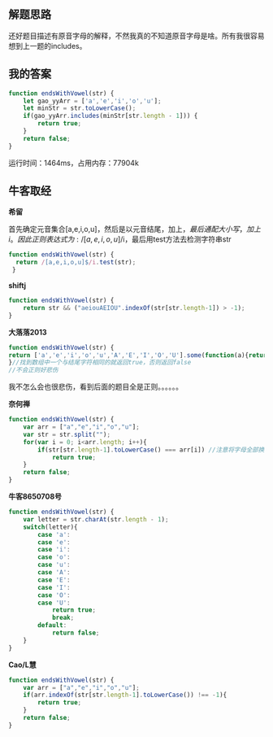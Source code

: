 ## 解题思路

还好题目描述有原音字母的解释，不然我真的不知道原音字母是啥。所有我很容易想到上一题的includes。

## 我的答案

```js
function endsWithVowel(str) {
    let gao_yyArr = ['a','e','i','o','u'];
    let minStr = str.toLowerCase();
    if(gao_yyArr.includes(minStr[str.length - 1])) {
        return true;
    }
    return false;
}
```
运行时间：1464ms，占用内存：77904k



## 牛客取经

**希留**

首先确定元音集合[a,e,i,o,u]，然后是以元音结尾，加上$，最后通配大小写，加上i。因此正则表达式为:/[a,e,i,o,u]$/i，最后用test方法去检测字符串str

```js
function endsWithVowel(str) {
  return /[a,e,i,o,u]$/i.test(str);
 }
```

**shiftj**

```js
function endsWithVowel(str) {
    return str && ("aeiouAEIOU".indexOf(str[str.length-1]) > -1);
}
```

**大落落2013**

```js
function endsWithVowel(str) {
return ['a','e','i','o','u','A','E','I','O','U'].some(function(a){return a==(str.charAt(str.length-1))})
}//找到数组中一个与结尾字符相同的就返回true，否则返回false
//不会正则好悲伤
```

我不怎么会也很悲伤，看到后面的题目全是正则。。。。。。

**奈何禅**

```js
function endsWithVowel(str) {
    var arr = ["a","e","i","o","u"];
    var str = str.split("");
    for(var i = 0; i<arr.length; i++){
        if(str[str.length-1].toLowerCase() === arr[i]) //注意将字母全部换成小写
            return true;
    }
    return false;
}
```

**牛客8650708号**
```js
function endsWithVowel(str) {
    var letter = str.charAt(str.length - 1);
    switch(letter){
        case 'a':
        case 'e':
        case 'i':
        case 'o':
        case 'u':
        case 'A':
        case 'E':
        case 'I':
        case 'O':
        case 'U':
            return true;
            break;
        default:
            return false;
    }
}
```

**Cao/L慧**

```js
function endsWithVowel(str) {
    var arr = ["a","e","i","o","u"];
    if(arr.indexOf(str[str.length-1].toLowerCase()) !== -1){
        return true;
    }
    return false;
}
```


